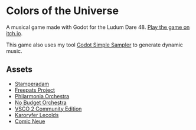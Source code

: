 # Colors of the Universe

A musical game made with Godot for the Ludum Dare 48. [Play the game on itch.io](https://itooh.itch.io/colors-of-the-universe).

This game also uses my tool [Godot Simple Sampler](https://github.com/ClementRivaille/godot-simple-sampler) to generate dynamic music.

## Assets

 * [Stamperadam](https://freesound.org/people/stamperadam/)
 * [Freepats Project](http://freepats.zenvoid.org/)
 * [Philarmonia Orchestra](https://philharmonia.co.uk/resources/sound-samples/)
 * [No Budget Orchestra](https://github.com/ssj71/No-Budget-Orchestra)
 * [VSCO 2 Community Edition](http://vis.versilstudios.net/vsco-2.html)
 * [Karoryfer Lecolds](https://www.karoryfer.com/karoryfer-samples)
 * [Comic Neue](http://comicneue.com/)